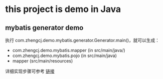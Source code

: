 # this project is demo in Java
## mybatis generator demo
执行 com.zhengcj.demo.mybatis.generator.Generator.main()，就可以生成：
+ com.zhengcj.demo.mybatis.mapper (in src/main/java/)
+ com.zhengcj.demo.mybatis.pojo (in src/main/java)
+ mapper (src/main/resources)

详细实现步骤可参考 [链接](https://blog.csdn.net/u010358168/article/details/86246351)

